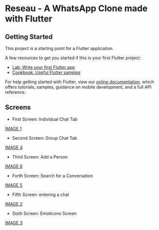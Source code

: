 # Reseau - A WhatsApp Clone made with Flutter

## Getting Started

This project is a starting point for a Flutter application.

A few resources to get you started if this is your first Flutter project:

- [Lab: Write your first Flutter app](https://flutter.dev/docs/get-started/codelab)
- [Cookbook: Useful Flutter samples](https://flutter.dev/docs/cookbook)

For help getting started with Flutter, view our
[online documentation](https://flutter.dev/docs), which offers tutorials,
samples, guidance on mobile development, and a full API reference.

## Screens

- First Screen: Individual Chat Tab

[IMAGE 1]()

- Second Screen: Group Chat Tab

[IMAGE 4]()

- Third Screen: Add a Person

[IMAGE 6]()

- Forth Screen: Search for a Conversation

[IMAGE 5]()

- Fifth Screen: entering a chat

[IMAGE 2]()

- Sixth Screen: Emoticons Screen

[IMAGE 3]()